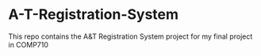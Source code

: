 # A-T-Registration-System
This repo contains the A&amp;T Registration System project for my final project in COMP710
